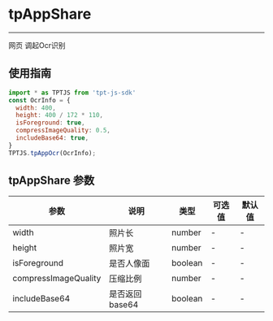 # tpAppShare

---

网页 调起Ocr识别

## 使用指南

```js
import * as TPTJS from 'tpt-js-sdk'
const OcrInfo = {
  width: 400, 
  height: 400 / 172 * 110, 
  isForeground: true, 
  compressImageQuality: 0.5, 
  includeBase64: true,
}
TPTJS.tpAppOcr(OcrInfo);
```

## tpAppShare 参数

| 参数   | 说明   | 类型    | 可选值 | 默认值   |
| ---   | ---- | ------- | ------- | ------ |
| width  | 照片长 | number | - | - |
| height | 照片宽 | number | - | - |
| isForeground  | 是否人像面 | boolean | - | - |
| compressImageQuality | 压缩比例 | number | - | - |
| includeBase64 | 是否返回base64 | boolean | - | - |

